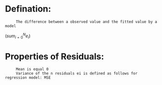 # Defination:
         The difference between a observed value and the fitted value by a model
$(sum_{i=0}^N{e_i} )$
# Properties of Residuals:
         Mean is equal 0
         Variance of the n residuals ei is defined as follows for regression model: MSE
